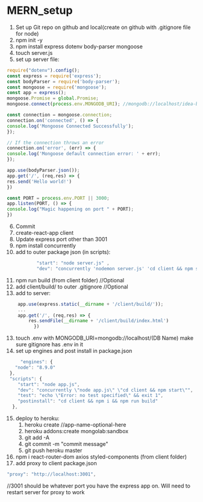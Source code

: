 # MERN_setup

1. Set up Git repo on github and local(create on github with .gitignore file for node)
2. npm init -y
3. npm install express dotenv body-parser mongoose
4. touch server.js
5. set up server file:
```javascript
require("dotenv").config();
const express = require('express');
const bodyParser = require('body-parser');
const mongoose = require('mongoose');
const app = express();
mongoose.Promise = global.Promise;
mongoose.connect(process.env.MONGODB_URI); //mongodb://localhost/idea-board

const connection = mongoose.connection;
connection.on('connected', () => {
console.log('Mongoose Connected Successfully');
});

// If the connection throws an error
connection.on('error', (err) => {
console.log('Mongoose default connection error: ' + err);
});

app.use(bodyParser.json());
app.get('/', (req,res) => {
res.send('Hello world!')
})

const PORT = process.env.PORT || 3000;
app.listen(PORT, () => {
console.log("Magic happening on port " + PORT);
})
```
6. Commit
7. create-react-app client
8. Update express port other than 3001
9. npm install concurrently
10.  add to outer package json (in scripts):
```javascript
           "start": "node server.js" ,
		   "dev": "concurrently 'nodemon server.js' 'cd client && npm start'",  
```
11. npm run build (from client folder) //Optional
12. add client/build/ to outer .gitignore //Optional
13. add to server: 
```javascript
    app.use(express.static(__dirname + '/client/build/'));
    ...
    app.get('/', (req,res) => {
		res.sendFile(__dirname + '/client/build/index.html')
	      })
```
13. touch .env with MONGODB_URI=mongodb://localhost/(DB Name) make sure gitignore has .env in it
14. set up engines and post install in package.json
```javascript
     "engines": {
   "node": "8.9.0"
 },
 "scripts": {
    "start": "node app.js",
    "dev": "concurrently \"node app.js\" \"cd client && npm start\"",
    "test": "echo \"Error: no test specified\" && exit 1",
    "postinstall": "cd client && npm i && npm run build"
  },
```
15. deploy to heroku: 
    1. heroku create //app-name-optional-here
    2. heroku addons:create mongolab:sandbox
    3. git add -A
    4. git commit -m "commit message"
    5. git push heroku master
16.  npm i react-router-dom axios styled-components (from client folder)
17.  add proxy to client package.json
```javascript
"proxy": "http://localhost:3001", 
```
//3001 should be whatever port you have the express app on. Will need to restart server for proxy to work
